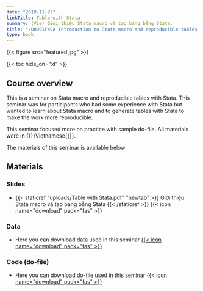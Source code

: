```yaml
---
date: "2019-11-23"
linkTitle: Table with Stata
summary: (Vie) Giới thiệu Stata macro và tạo bảng bằng Stata.
title: "\U0001F4CA Introduction to Stata macro and reproducible tables with Stata"
type: book
---
```


{{< figure src="featured.jpg" >}}

{{< toc hide_on="xl" >}}

## Course overview

This is a seminar on Stata macro and reproducible tables with Stata. This seminar was for participants who had some experience with Stata but wanted to learn about Stata macro and to generate tables with Stata to make the work more reproducible.  


This seminar focused more on practice with sample do-file. All materials were in {{<hl>}}Vietnamese{{</hl>}}. 

The materials of this seminar is available below

## Materials

### Slides

* {{< staticref "uploads/Table with Stata.pdf" "newtab" >}} Giới thiệu Stata macro và tạo bảng bằng Stata {{< /staticref >}} {{< icon name="download" pack="fas" >}}


### Data

* Here you can download data used in this seminar [{{< icon name="download" pack="fas" >}}](https://github.com/khuongquynhlong/online_cv/tree/master/Courses/4.%20Tables%20with%20Stata/Data%20and%20dofile)

### Code (do-file)

* Here you can download do-file used in this seminar [{{< icon name="download" pack="fas" >}}](https://raw.githubusercontent.com/khuongquynhlong/online_cv/master/Courses/4.%20Tables%20with%20Stata/Data%20and%20dofile/Tables_Stata.do)
